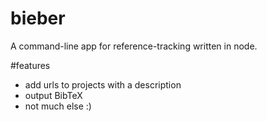 # bieber
A command-line app for reference-tracking written in node.

#features
* add urls to projects with a description
* output BibTeX
* not much else :)
